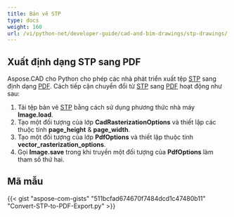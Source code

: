```yaml
---
title: Bản vẽ STP
type: docs
weight: 160
url: /vi/python-net/developer-guide/cad-and-bim-drawings/stp-drawings/
---
```


## **Xuất định dạng STP sang PDF**

Aspose.CAD cho Python cho phép các nhà phát triển xuất tệp [STP](https://docs.fileformat.com/3d/stp/) sang định dạng [PDF](https://docs.fileformat.com/pdf/). Cách tiếp cận chuyển đổi từ [STP](https://docs.fileformat.com/3d/stp/) sang [PDF](https://docs.fileformat.com/pdf/) hoạt động như sau:

1. Tải tệp bản vẽ [STP](https://docs.fileformat.com/3d/stp/) bằng cách sử dụng phương thức nhà máy **Image.load**.
1. Tạo một đối tượng của lớp **CadRasterizationOptions** và thiết lập các thuộc tính **page_height** & **page_width**.
1. Tạo một đối tượng của lớp **PdfOptions** và thiết lập thuộc tính **vector_rasterization_options**.
1. Gọi **Image.save** trong khi truyền một đối tượng của **PdfOptions** làm tham số thứ hai.

## Mã mẫu

{{< gist "aspose-com-gists" "511bcfad674670f7484dcd1c47480b11" "Convert-STP-to-PDF-Export.py" >}}
